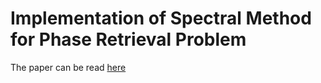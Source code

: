 # Implementation of Spectral Method for Phase Retrieval Problem

The paper can be read [here](https://arxiv.org/pdf/1708.05932.pdf)
